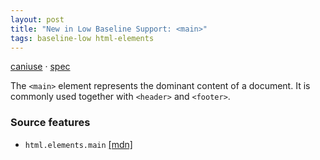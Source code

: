 ```yaml
---
layout: post
title: "New in Low Baseline Support: <main>"
tags: baseline-low html-elements
---
```


[caniuse](https://caniuse.com/?search=main) · [spec](https://html.spec.whatwg.org/multipage/grouping-content.html#the-main-element)

The `<main>` element represents the dominant content of a document. It is commonly used together with `<header>` and `<footer>`.

### Source features

- ``html.elements.main`` [[mdn]](https://developer.mozilla.org/en-US/search?q=html.elements.main)
